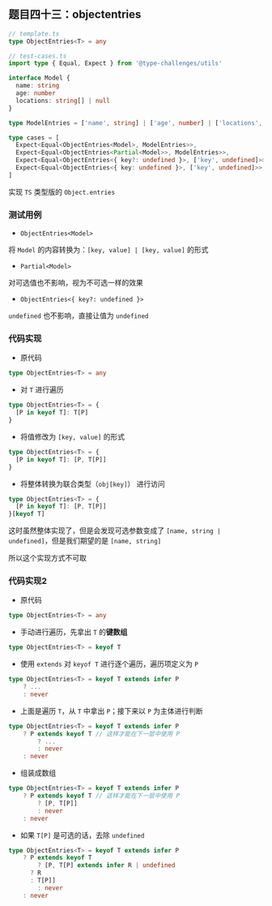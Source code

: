 ## 题目四十三：objectentries

```ts
// template.ts
type ObjectEntries<T> = any
```

```ts
// test-cases.ts
import type { Equal, Expect } from '@type-challenges/utils'

interface Model {
  name: string
  age: number
  locations: string[] | null
}

type ModelEntries = ['name', string] | ['age', number] | ['locations', string[] | null]

type cases = [
  Expect<Equal<ObjectEntries<Model>, ModelEntries>>,
  Expect<Equal<ObjectEntries<Partial<Model>>, ModelEntries>>,
  Expect<Equal<ObjectEntries<{ key?: undefined }>, ['key', undefined]>>,
  Expect<Equal<ObjectEntries<{ key: undefined }>, ['key', undefined]>>,
]
```

实现 `TS` 类型版的 `Object.entries`



### 测试用例

- `ObjectEntries<Model>`

将 `Model` 的内容转换为：`[key, value] | [key, value]` 的形式

- `Partial<Model>`

对可选值也不影响，视为不可选一样的效果

- `ObjectEntries<{ key?: undefined }>`

`undefined` 也不影响，直接让值为 `undefined`



### 代码实现

- 原代码

```ts
type ObjectEntries<T> = any
```

- 对 `T` 进行遍历

```ts
type ObjectEntries<T> = {
  [P in keyof T]: T[P]
}
```

- 将值修改为 `[key, value]` 的形式

```ts
type ObjectEntries<T> = {
  [P in keyof T]: [P, T[P]]
}
```

- 将整体转换为联合类型（`obj[key]`） 进行访问

```ts
type ObjectEntries<T> = {
  [P in keyof T]: [P, T[P]]
}[keyof T]
```



这时虽然整体实现了，但是会发现可选参数变成了 `[name, string | undefined]`，但是我们期望的是 `[name, string]`

所以这个实现方式不可取



### 代码实现2

- 原代码

```ts
type ObjectEntries<T> = any
```

- 手动进行遍历，先拿出 `T` 的**键数组**

```ts
type ObjectEntries<T> = keyof T
```

- 使用 `extends` 对 `keyof T` 进行逐个遍历，遍历项定义为 `P`

```ts
type ObjectEntries<T> = keyof T extends infer P
	? ...
	: never
```

- 上面是遍历 `T`，从 `T` 中拿出 `P`；接下来以 `P` 为主体进行判断

```ts
type ObjectEntries<T> = keyof T extends infer P
	? P extends keyof T // 这样才能在下一层中使用 P
		? ...
		: never
	: never
```

- 组装成数组

```ts
type ObjectEntries<T> = keyof T extends infer P
	? P extends keyof T // 这样才能在下一层中使用 P
		? [P, T[P]]
		: never
	: never
```

- 如果 `T[P]` 是可选的话，去除 `undefined`

```ts
type ObjectEntries<T> = keyof T extends infer P
	? P extends keyof T
		? [P, T[P] extends infer R | undefined
      ? R
      : T[P]]
		: never
	: never
```



















